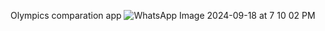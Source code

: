 Olympics comparation app
![WhatsApp Image 2024-09-18 at 7 10 02 PM](https://github.com/user-attachments/assets/68fe796c-44d7-4ebe-a272-2c3a9d4a4f81)
